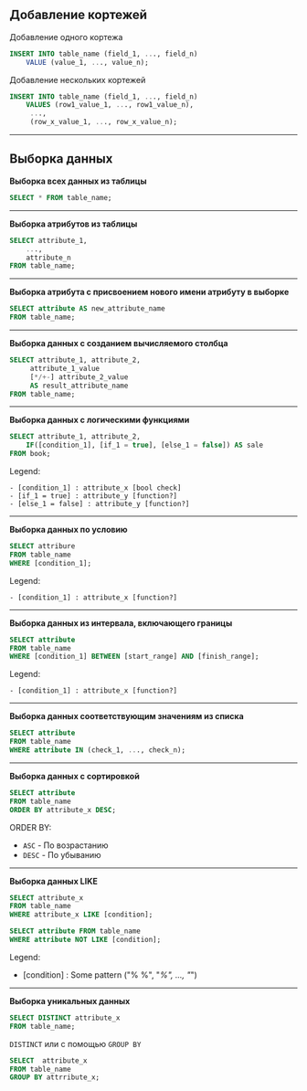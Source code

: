 ## **Добавление кортежей**

Добавление одного кортежа
``` SQL
INSERT INTO table_name (field_1, ..., field_n)  
    VALUE (value_1, ..., value_n);
```
Добавление нескольких кортежей
``` SQL
INSERT INTO table_name (field_1, ..., field_n)  
    VALUES (row1_value_1, ..., row1_value_n),  
     ...,   
     (row_x_value_1, ..., row_x_value_n);  
```
___
## **Выборка данных**
**Выборка всех данных из таблицы**
``` SQL
SELECT * FROM table_name;
```
___
**Выборка атрибутов из таблицы**
``` SQL
SELECT attribute_1, 
    ..., 
    attribute_n 
FROM table_name;
```
___
**Выборка атрибута с присвоением нового имени атрибуту в выборке**
``` SQL
SELECT attribute AS new_attribute_name 
FROM table_name;
```
___
**Выборка данных с созданием вычисляемого столбца**
``` SQL
SELECT attribute_1, attribute_2, 
     attribute_1_value 
     [*/+-] attribute_2_value 
     AS result_attribute_name 
FROM table_name;
```
___
**Выборка данных с логическими функциями**
``` SQL
SELECT attribute_1, attribute_2, 
    IF([condition_1], [if_1 = true], [else_1 = false]) AS sale
FROM book;
```
Legend:
```
- [condition_1] : attribute_x [bool check]
- [if_1 = true] : attribute_y [function?]
- [else_1 = false] : attribute_y [function?]
```
___
**Выборка данных по условию**
``` SQL
SELECT attribure 
FROM table_name
WHERE [condition_1];
```
Legend:
```
- [condition_1] : attribute_x [function?]
```
___
**Выборка данных из интервала, включающего границы**
``` SQL
SELECT attribute 
FROM table_name
WHERE [condition_1] BETWEEN [start_range] AND [finish_range];
```
Legend:
```
- [condition_1] : attribute_x [function?]
```
___
**Выборка данных соответствующим значениям из списка**
``` SQL
SELECT attribute 
FROM table_name
WHERE attribute IN (check_1, ..., check_n);
```
___
**Выборка данных с сортировкой**
``` SQL
SELECT attribute
FROM table_name
ORDER BY attribute_x DESC;
```
ORDER BY:  
- `ASC` - По возрастанию
- `DESC` - По убыванию
___
**Выборка данных LIKE**
``` SQL
SELECT attribute_x 
FROM table_name
WHERE attribute_x LIKE [condition];
```
``` SQL
SELECT attribute FROM table_name 
WHERE attribute NOT LIKE [condition];
```
Legend:  
- [condition] : Some pattern ("% %", "_%", ..., "_")  
___
**Выборка уникальных данных**
``` SQL
SELECT DISTINCT attribute_x
FROM table_name;
```
`DISTINCT` или с помощью `GROUP BY`
``` SQL
SELECT  attribute_x
FROM table_name
GROUP BY attrribute_x;
```
